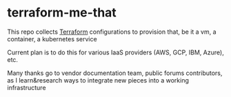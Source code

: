 # terraform-me-that

This repo collects [Terraform](terraform.io) configurations to provision that, be it a vm, a container, a kubernetes service

Current plan is to do this for various IaaS providers (AWS, GCP, IBM, Azure), etc.

Many thanks go to vendor documentation team, public forums contributors, as I learn&research ways to integrate new pieces into a working infrastructure
